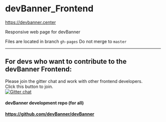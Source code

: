 # devBanner_Frontend 
https://devbanner.center    

Responsive web page for devBanner

Files are located in branch `gh-pages`
Do not merge to `master`

----

## For devs who want to contribute to the devBanner Frontend:
Please join the gitter chat and work with other frontend developers.                  
Click this button to join.                     
[![Gitter chat](https://badges.gitter.im/gitterHQ/services.png)](https://gitter.im/devBanner/Lobby)

#### devBanner development repo (for all)
**https://github.com/devBanner/devBanner**
